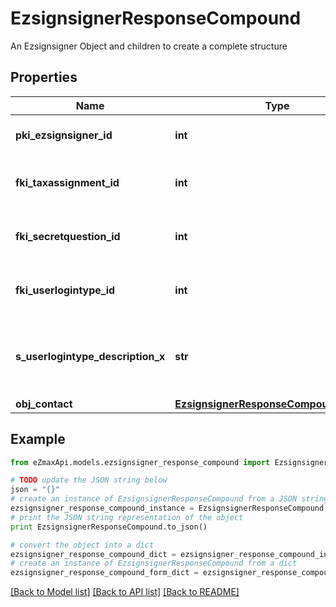 # EzsignsignerResponseCompound

An Ezsignsigner Object and children to create a complete structure

## Properties
Name | Type | Description | Notes
------------ | ------------- | ------------- | -------------
**pki_ezsignsigner_id** | **int** | The unique ID of the Ezsignsigner | 
**fki_taxassignment_id** | **int** | The unique ID of the Taxassignment.  Valid values:  |Value|Description| |-|-| |1|No tax| |2|GST| |3|HST (ON)| |4|HST (NB)| |5|HST (NS)| |6|HST (NL)| |7|HST (PE)| |8|GST + QST (QC)| |9|GST + QST (QC) Non-Recoverable| |10|GST + PST (BC)| |11|GST + PST (SK)| |12|GST + RST (MB)| |13|GST + PST (BC) Non-Recoverable| |14|GST + PST (SK) Non-Recoverable| |15|GST + RST (MB) Non-Recoverable| | 
**fki_secretquestion_id** | **int** | The unique ID of the Secretquestion.  Valid values:  |Value|Description| |-|-| |1|The name of the hospital in which you were born| |2|The name of your grade school| |3|The last name of your favorite teacher| |4|Your favorite sports team| |5|Your favorite TV show| |6|Your favorite movie| |7|The name of the street on which you grew up| |8|The name of your first employer| |9|Your first car| |10|Your favorite food| |11|The name of your first pet| |12|Favorite musician/band| |13|What instrument you play| |14|Your father&#39;s middle name| |15|Your mother&#39;s maiden name| |16|Name of your eldest child| |17|Your spouse&#39;s middle name| |18|Favorite restaurant| |19|Childhood nickname| |20|Favorite vacation destination| |21|Your boat&#39;s name| |22|Date of Birth (YYYY-MM-DD)| | [optional] 
**fki_userlogintype_id** | **int** | The unique ID of the Userlogintype  Valid values:  |Value|Description|Detail| |-|-|-| |1|**Email Only**|The Ezsignsigner will receive a secure link by email| |2|**Email and phone or SMS**|The Ezsignsigner will receive a secure link by email and will need to authenticate using SMS or Phone call. **Additional fee applies**| |3|**Email and secret question**|The Ezsignsigner will receive a secure link by email and will need to authenticate using a predefined question and answer| |4|**In person only**|The Ezsignsigner will only be able to sign \&quot;In-Person\&quot; and there won&#39;t be any authentication. No email will be sent for invitation to sign. Make sure you evaluate the risk of signature denial and at minimum, we recommend you use a handwritten signature type| |5|**In person with phone or SMS**|The Ezsignsigner will only be able to sign \&quot;In-Person\&quot; and will need to authenticate using SMS or Phone call. No email will be sent for invitation to sign. **Additional fee applies**| | 
**s_userlogintype_description_x** | **str** | The description of the Userlogintype in the language of the requester | 
**obj_contact** | [**EzsignsignerResponseCompoundContact**](EzsignsignerResponseCompoundContact.md) |  | 

## Example

```python
from eZmaxApi.models.ezsignsigner_response_compound import EzsignsignerResponseCompound

# TODO update the JSON string below
json = "{}"
# create an instance of EzsignsignerResponseCompound from a JSON string
ezsignsigner_response_compound_instance = EzsignsignerResponseCompound.from_json(json)
# print the JSON string representation of the object
print EzsignsignerResponseCompound.to_json()

# convert the object into a dict
ezsignsigner_response_compound_dict = ezsignsigner_response_compound_instance.to_dict()
# create an instance of EzsignsignerResponseCompound from a dict
ezsignsigner_response_compound_form_dict = ezsignsigner_response_compound.from_dict(ezsignsigner_response_compound_dict)
```
[[Back to Model list]](../README.md#documentation-for-models) [[Back to API list]](../README.md#documentation-for-api-endpoints) [[Back to README]](../README.md)


